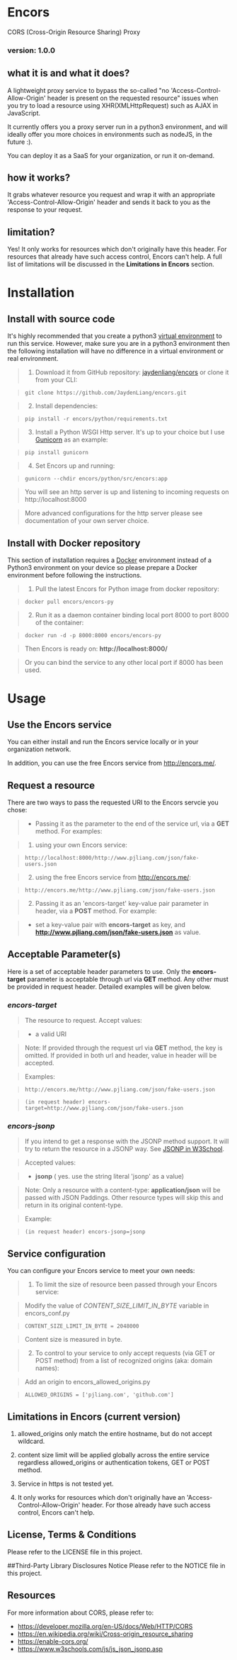 # Encors
CORS (Cross-Origin Resource Sharing) Proxy

### version: 1.0.0

## what it is and what it does?
A lightweight proxy service to bypass the so-called  "no 'Access-Control-Allow-Origin' header is present on the requested resource" issues when you try to load a resource using XHR(XMLHttpRequest) such as AJAX in JavaScript.

It currently offers you a proxy server run in a python3 environment, and will ideally offer you more choices in environments such as nodeJS, in the future :).

You can deploy it as a SaaS for your organization, or run it on-demand.

## how it works?
It grabs whatever resource you request and wrap it with an appropriate  'Access-Control-Allow-Origin' header and sends it back to you as the response to your request.

## limitation?
Yes! It only works for resources which don't originally have this header. For resources that already have such access control, Encors can't help. A full list of  limitations will be discussed in the **Limitations in Encors** section.

# Installation

## Install with source code
It's highly recommended that you create a python3 [virtual environment](https://docs.python.org/3/tutorial/venv.html) to run this service. However, make sure you are in a python3 environment then the following installation will have no difference in a virtual environment or real environment.
> 1. Download it from GitHub repository: [jaydenliang/encors](https://github.com/JaydenLiang/encors/) or clone it from your CLI:

>   `git clone https://github.com/JaydenLiang/encors.git`

> 2. Install dependencies:

>  `pip install -r encors/python/requirements.txt`

>3. Install a Python WSGI Http server. It's up to your choice but I use [Gunicorn](http://gunicorn.org/) as an example:

>  `pip install gunicorn`

>4. Set Encors up and running:

>  `gunicorn --chdir encors/python/src/encors:app`

>You will see an http server is up and listening to incoming requests on http://localhost:8000

> More advanced configurations for the http server please see documentation of your own server choice.

## Install with Docker repository

This section of installation requires a [Docker](https://www.docker.com/) environment instead of a Python3 environment on your device so please prepare a Docker environment before following the instructions.

> 1. Pull the latest Encors for Python image from docker repository:

>  `docker pull encors/encors-py`

> 2. Run it as a daemon container binding local port 8000 to port 8000 of the container:

>  `docker run -d -p 8000:8000 encors/encors-py`

>  Then Encors is ready on: **http://localhost:8000/**

>  Or you can bind the service to any other local port if 8000 has been used.

# Usage

## Use the Encors service
You can either install and run the Encors service locally or in your organization network.

In addition, you can use the free Encors service from http://encors.me/.

## Request a resource
There are two ways to pass the requested URI to the Encors servcie you chose:

> * Passing it as the parameter to the end of the service url, via a **GET** method. For examples:

>   1. using your own Encors service:

>   `http://localhost:8000/http://www.pjliang.com/json/fake-users.json`

>   2. using the free Encors service from http://encors.me/:

>   `http://encors.me/http://www.pjliang.com/json/fake-users.json`

> 2. Passing it as an 'encors-target' key-value pair parameter in header, via a **POST** method. For example:

>  * set a key-value pair with  **encors-target** as key, and  **http://www.pjliang.com/json/fake-users.json** as value.


## Acceptable Parameter(s)

Here is a set of acceptable header parameters to use. Only the **encors-target** parameter is acceptable through url via **GET** method. Any other must be provided in request header. Detailed examples will be given below.

### *encors-target*

>The resource to request. Accept values:

> * a valid URI

> Note: If provided through the request url via **GET** method, the key is omitted. If provided in both url and header, value in header will be accepted.

> Examples:

> `http://encors.me/http://www.pjliang.com/json/fake-users.json`

> `(in request header) encors-target=http://www.pjliang.com/json/fake-users.json`

### *encors-jsonp*

> If you intend to get a response with the JSONP method support. It will try to return the resource in a JSONP way. See [JSONP in W3School](https://www.w3schools.com/js/js_json_jsonp.asp).

> Accepted values:

> * **jsonp** ( yes. use the string literal 'jsonp' as a value)

> Note: Only a resource with a content-type: **application/json** will be passed with JSON Paddings. Other resource types will skip this and return in its original content-type.

> Example:

> `(in request header) encors-jsonp=jsonp`

## Service configuration

You can configure your Encors service to meet your own needs:

> 1. To limit the size of resource been passed through your Encors service:

>  Modify the value of *CONTENT\_SIZE\_LIMIT\_IN\_BYTE* variable in encors\_conf.py

>    `CONTENT_SIZE_LIMIT_IN_BYTE = 2048000`

>   Content size is measured in byte.

> 2. To control to your service to only accept requests (via GET or POST method) from a list of recognized origins (aka: domain names):

>   Add an origin to encors\_allowed\_origins.py

>  `ALLOWED_ORIGINS = ['pjliang.com', 'github.com']`

## Limitations in Encors (current version)

1. allowed\_origins only match the entire hostname, but do not accept wildcard.

2. content size limit will be applied globally across the entire service regardless allowed\_origins or authentication tokens, GET or POST method.

3. Service in https is not tested yet.

4. It only works for resources which don't originally have an 'Access-Control-Allow-Origin' header. For those already have such access control, Encors can't help.

## License, Terms & Conditions
Please refer to the LICENSE file in this project.

##Third-Party Library Disclosures Notice 
Please refer to the NOTICE file in this project.

## Resources
For more information about CORS, please refer to:

* https://developer.mozilla.org/en-US/docs/Web/HTTP/CORS
* https://en.wikipedia.org/wiki/Cross-origin_resource_sharing
* https://enable-cors.org/
* https://www.w3schools.com/js/js_json_jsonp.asp
